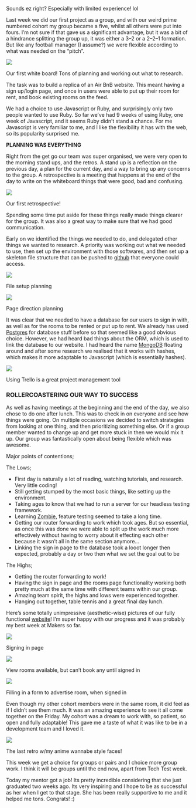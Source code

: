 Sounds ez right? Especially with limited experience! lol

Last week we did our first project as a group, and with our weird prime numbered cohort my group became a five, whilst all others were put into fours. I’m not sure if that gave us a significant advantage, but it was a bit of a hindrance splitting the group up, it was either a 3–2 or a 2–2–1 formation. But like any football manager (I assume?) we were flexible according to what was needed on the “pitch”.

![](https://cdn-images-1.medium.com/max/800/0*TIBxpZvFbFY4Teqg.jpg)

Our first white board! Tons of planning and working out what to research.

The task was to build a replica of an Air BnB website. This meant having a sign up/login page, and once in users were able to put up their room for rent, and book existing rooms on the feed.

We had a choice to use Javascript or Ruby, and surprisingly only two people wanted to use Ruby. So far we’ve had 9 weeks of using Ruby, one week of Javascript, and it seems Ruby didn’t stand a chance. For me Javascript is very familiar to me, and I like the flexibility it has with the web, so its popularity surprised me.

**PLANNING WAS EVERYTHING**

Right from the get go our team was super organised, we were very open to the morning stand ups, and the retros. A stand up is a reflection on the previous day, a plan for the current day, and a way to bring up any concerns to the group. A retrospective is a meeting that happens at the end of the day to write on the whiteboard things that were good, bad and confusing.

![](https://cdn-images-1.medium.com/max/800/0*bdCx24rx_b587AMg.jpg)

Our first retrospective!

Spending some time put aside for these things really made things clearer for the group. It was also a great way to make sure that we had good communication.

Early on we identified the things we needed to do, and delegated other things we wanted to research. A priority was working out what we needed to use, then set up the environment with those softwares, and then set up a skeleton file structure that can be pushed to [github](http://www.github.com/) that everyone could access.

![](https://cdn-images-1.medium.com/max/800/0*ux7JDBzb20skFmXL.jpg)

File setup planning

![](https://cdn-images-1.medium.com/max/800/0*D8kooxdNsRNupPKy.jpg)

Page direction planning

It was clear that we needed to have a database for our users to sign in with, as well as for the rooms to be rented or put up to rent. We already has used [Postgres](https://www.postgresql.org/) for database stuff before so that seemed like a good obvious choice. However, we had heard bad things about the ORM, which is used to link the database to our website. I had heard the name [MongoDB](https://www.mongodb.com/) floating around and after some research we realised that it works with hashes, which makes it more adaptable to Javascript (which is essentially hashes).

![](https://cdn-images-1.medium.com/max/800/0*airFbEoyRk-oh9Re.png)

Using Trello is a great project management tool

### ROLLERCOASTERING OUR WAY TO SUCCESS

As well as having meetings at the beginning and the end of the day, we also chose to do one after lunch. This was to check in on everyone and see how things were going. On multiple occasions we decided to switch strategies from looking at one thing, and then prioritizing something else. Or if a group member wanted to change up and get more stuck in then we would mix it up. Our group was fantastically open about being flexible which was awesome.

Major points of contentions;

The Lows;

*   First day is naturally a lot of reading, watching tutorials, and research. Very little coding!
*   Still getting stumped by the most basic things, like setting up the environment.
*   Taking ages to know that we had to run a server for our headless testing framework.
*   Learning [Zombie](http://zombie.js.org/), feature testing seemed to take a long time.
*   Getting our router forwarding to work which took ages. But so essential, as once this was done we were able to split up the work much more effectively without having to worry about it effecting each other because it wasn’t all in the same section anymore…
*   Linking the sign in page to the database took a looot longer then expected, probably a day or two then what we set the goal out to be

The Highs;

*   Getting the router forwarding to work!
*   Having the sign in page and the rooms page functionality working both pretty much at the same time with different teams within our group.
*   Amazing team spirit, the highs and lows were experienced together.
*   Hanging out together, table tennis and a great final day lunch.

Here’s some totally unimpressive (aesthetic-wise) pictures of our fully functional [website](https://github.com/pyan83/DrPJsMakersBnB)! I’m super happy with our progress and it was probably my best week at Makers so far.

![](https://cdn-images-1.medium.com/max/800/0*cSPRFas-5kPMzYb-.png)

Signing in page

![](https://cdn-images-1.medium.com/max/800/0*Ig8Srpt91XhkX7LH.png)

View rooms available, but can’t book any until signed in

![](https://cdn-images-1.medium.com/max/800/0*TOykFxSgfLkw-aPW.png)

Filling in a form to advertise room, when signed in

Even though my other cohort members were in the same room, it did feel as if I didn’t see them much. It was an amazing experience to see it all come together on the Friday. My cohort was a dream to work with, so patient, so open and fully adaptable! This gave me a taste of what it was like to be in a development team and I loved it.

![](https://cdn-images-1.medium.com/max/800/0*pZ0iOZq6FyWY8Nvl.jpg)

The last retro w/my anime wannabe style faces!

This week we get a choice for groups or pairs and I choice more group work. I think it will be groups until the end now, apart from Tech Test week.

Today my mentor got a job! Its pretty incredible considering that she just graduated two weeks ago. Its very inspiring and I hope to be as successful as her when I get to that stage. She has been really supportive to me and it helped me tons. Congrats! :)